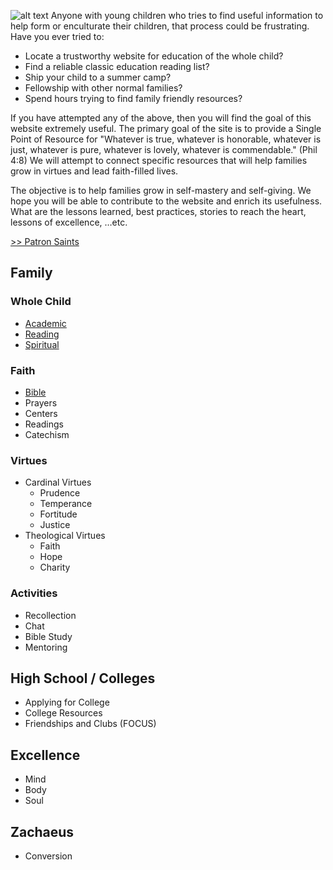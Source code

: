 ![alt text](/images/welcome.png)
Anyone with young children who tries to find useful information to help form or enculturate their children, that process could be frustrating.  Have you ever tried to:

* Locate a trustworthy website for education of the whole child?  
* Find a reliable classic education reading list?  
* Ship your child to a summer camp?
* Fellowship with other normal families?  
* Spend hours trying to find family friendly resources?  

If you have attempted any of the above, then you will find the goal of this website extremely useful.  The primary goal of the site is to provide a Single Point of Resource for "Whatever is true, whatever is honorable, whatever is just, whatever is pure, whatever is lovely, whatever is commendable." (Phil 4:8) We will attempt to connect specific resources that will help families grow in virtues and lead faith-filled lives.

The objective is to help families grow in self-mastery and self-giving.  We hope you will be able to contribute to the website and enrich its usefulness.  What are the lessons learned, best practices, stories to reach the heart, lessons of excellence, …etc.

[>> Patron Saints](/about)

## Family

### Whole Child
- [Academic](/blog/family-academic)
- [Reading](/blog/family-reading)
- [Spiritual](/blog/family-spiritual)

### Faith
- [Bible](/blob/family-bible)
- Prayers
- Centers
- Readings
- Catechism

### Virtues
- Cardinal Virtues
  - Prudence
  - Temperance
  - Fortitude
  - Justice
- Theological Virtues
  - Faith
  - Hope
  - Charity

### Activities
- Recollection
- Chat
- Bible Study
- Mentoring

## High School / Colleges
- Applying for College
- College Resources
- Friendships and Clubs (FOCUS)

## Excellence
- Mind
- Body
- Soul

## Zachaeus
- Conversion
